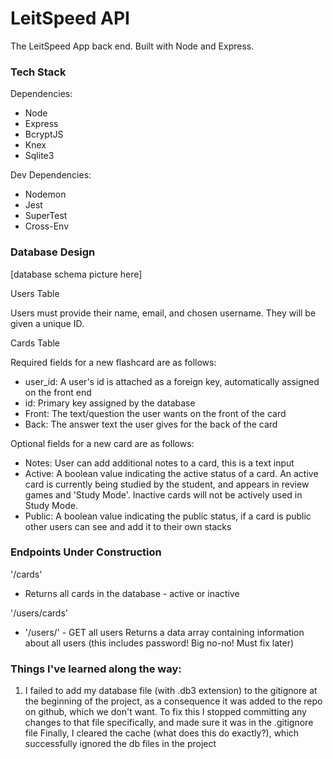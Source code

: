 # LeitSpeed API 
The LeitSpeed App back end. Built with Node and Express.

### Tech Stack 

Dependencies: 
- Node 
- Express 
- BcryptJS
- Knex 
- Sqlite3 

Dev Dependencies:
- Nodemon 
- Jest 
- SuperTest 
- Cross-Env 

### Database Design 

[database schema picture here]

Users Table 

Users must provide their name, email, and chosen username. They will be given a unique ID. 

Cards Table 

Required fields for a new flashcard are as follows:
- user_id: A user's id is attached as a foreign key, automatically assigned on the front end 
- id: Primary key assigned by the database 
- Front: The text/question the user wants on the front of the card
- Back: The answer text the user gives for the back of the card 

Optional fields for a new card are as follows: 
- Notes: User can add additional notes to a card, this is a text input
- Active: A boolean value indicating the active status of a card. An active card is currently being studied by the student, and appears in review games and 'Study Mode'. Inactive cards will not be actively used in Study Mode. 
- Public: A boolean value indicating the public status, if a card is public other users can see and add it to their own stacks


### Endpoints Under Construction 

'/cards' 
- Returns all cards in the database - active or inactive 

'/users/cards'

* '/users/' - GET all users
Returns a data array containing information about all users (this includes password! Big no-no! Must fix later)

### Things I've learned along the way: 

1. I failed to add my database file (with .db3 extension) to the gitignore at the beginning of the project, as a consequence it was added to the repo on github, which we don't want. 
To fix this I stopped committing any changes to that file specifically, and made sure it was in the .gitignore file
Finally, I cleared the cache (what does this do exactly?), which successfully ignored the db files in the project 